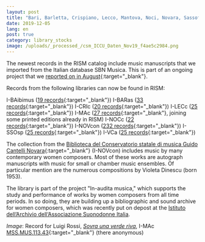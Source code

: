 ```yaml
---
layout: post
title: "Bari, Barletta, Crispiano, Lecco, Mantova, Noci, Novara, Sassoferrato, and Vercelli"
date: 2019-12-05
lang: en
post: true
category: library_stocks
image: /uploads/_processed_/csm_ICCU_Daten_Nov19_f4ae5c2984.png
---
```



The newest records in the RISM catalog include music manuscripts that we imported from the Italian database SBN Musica. This is part of an ongoing project that we [reported on in August](/self_representation/2019/08/08/new-music-manuscripts-from-italy-iccu-in-rism.html){:target="_blank"}.

Records from the following libraries can now be found in RISM:

I-BAibimus ([19 records](https://opac.rism.info/search?View=rism&siglum=I-BAibimus&Language=en){:target="_blank"})
I-BARas ([33 records](https://opac.rism.info/search?View=rism&siglum=I-BARas&Language=en){:target="_blank"})
I-CRIc ([20 records](https://opac.rism.info/search?View=rism&siglum=I-CRIc&Language=en){:target="_blank"})
I-LECc ([25 records](https://opac.rism.info/search?View=rism&siglum=I-LECc&Language=en){:target="_blank"})
I-MAc ([27 records](https://opac.rism.info/search?View=rism&siglum=I-MAc&Language=en){:target="_blank"}, joining some printed editions already in RISM)
I-NOCc ([22 records](https://opac.rism.info/search?View=rism&siglum=I-NOCc&Language=en){:target="_blank"})
I-NOVcon ([232 records](https://opac.rism.info/search?View=rism&siglum=I-NOVcon&Language=en){:target="_blank"})
I-SSOsp ([25 records](https://opac.rism.info/search?View=rism&siglum=I-SSOsp&Language=en){:target="_blank"})
I-VCa ([25 records](https://opac.rism.info/search?View=rism&siglum=I-VCa&Language=en){:target="_blank"})

The collection from the [Biblioteca del Conservatorio statale di musica Guido Cantelli Novara](https://consno.it/biblioteca/){:target="_blank"} (I-NOVcon) includes music by many contemporary women composers. Most of these works are autograph manuscripts with music for small or chamber music ensembles. Of particular mention are the numerous compositions by Violeta Dinescu (born 1953).

The library is part of the project "In-audita musica," which supports the study and performance of works by women composers from all time periods. In so doing, they are building up a bibliographic and sound archive for women composers, which was recently put on depost at the [Istituto dell’Archivio dell‘Associazione Suonodonne Italia](http://inauditamusica.consno.it/ "external-link-new-window").


_Image_: Record for Luigi Rossi, [_Sovra una verde riva_](https://opac.rism.info/search?id=850736349&View=rism), I-MAc [MSS.MUS.113.43](http://id.sbn.it/bid/MSM0141670){:target="_blank"} (there anonymous)



<script type="text/javascript">var switchTo5x=true;</script><script type="text/javascript" src="http://w.sharethis.com/button/buttons.js"></script><script type="text/javascript">stLight.options({publisher: "9b601438-1ce1-49d8-bfd7-9cff5df54c17", doNotHash: false, doNotCopy: false, hashAddressBar: false});</script>